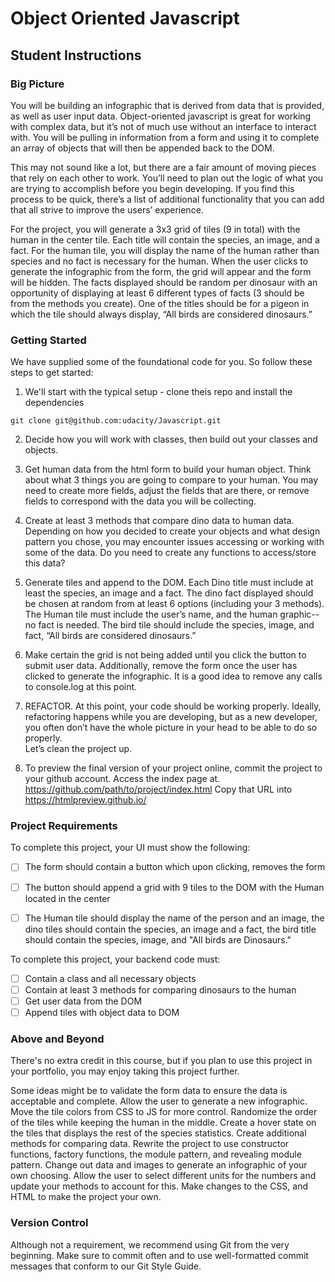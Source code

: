 # Object Oriented Javascript 

## Student Instructions

### Big Picture

You will be building an infographic that is derived from data that is provided, as well as user input data.
Object-oriented javascript is great for working with complex data, but it’s not of much use without an interface to interact with.
You will be pulling in information from a form and using it to complete an array of objects that will then be appended back to the DOM. 

This may not sound like a lot, but there are a fair amount of moving pieces that rely on each other to work.
You’ll need to plan out the logic of what you are trying to accomplish before you begin developing.
If you find this process to be quick, there’s a list of additional functionality that you can add that all strive to improve the users’ experience. 

For the project, you will generate a 3x3 grid of tiles (9 in total) with the human in the center tile.
Each title will contain the species, an image, and a fact. 
For the human tile, you will display the name of the human rather than species and no fact is necessary for the human.
When the user clicks to generate the infographic from the form, the grid will appear and the form will be hidden.
The facts displayed should be random per dinosaur with an opportunity of displaying at least 6 different types of facts (3 should be from the methods you create).
One of the titles should be for a pigeon in which the tile should always display, “All birds are considered dinosaurs.”


### Getting Started

We have supplied some of the foundational code for you. So follow these steps to get started:

1. We'll start with the typical setup - clone theis repo and install the dependencies

```git clone git@github.com:udacity/Javascript.git```

2. Decide how you will work with classes, then build out your classes and objects. 

3. Get human data from the html form to build your human object. Think about what 3 things you are going to compare to your human.
   You may need to create more fields, adjust the fields that are there, or remove fields to correspond with the data you will be collecting. 

4. Create at least 3 methods that compare dino data to human data.
   Depending on how you decided to create your objects and what design pattern you chose, 
   you may encounter issues accessing or working with some of the data. 
   Do you need to create any functions to access/store this data?

5. Generate tiles and append to the DOM. Each Dino title must include at least the species, an image and a fact.
   The dino fact displayed should be chosen at random from at least 6 options (including your 3 methods). 
   The Human tile must include the user’s name, and the human graphic--no fact is needed. 
   The bird tile should include the species, image, and fact, “All birds are considered dinosaurs.”

6. Make certain the grid is not being added until you click the button to submit user data. 
   Additionally, remove the form once the user has clicked to generate the infographic. 
   It is a good idea to remove any calls to console.log at this point. 

7. REFACTOR. At this point, your code should be working properly. 
   Ideally, refactoring happens while you are developing, but as a new developer, 
   you often don’t have the whole picture in your head to be able to do so properly.  
   Let’s clean the project up. 

8. To preview the final version of your project online, commit the project to your github account. 
   Access the index page at. https://github.com/path/to/project/index.html Copy that URL into https://htmlpreview.github.io/

### Project Requirements

To complete this project, your UI must show the following:

- [ ] The form should contain a button which upon clicking, removes the form
- [ ] The button should append a grid with 9 tiles to the DOM with the Human located in the center
- [ ] The Human tile should display the name of the person and an image, 
      the dino tiles should contain the species, an image and a fact, 
      the bird title should contain the species, image, and "All birds are Dinosaurs."


To complete this project, your backend code must:

- [ ] Contain a class and all necessary objects
- [ ] Contain at least 3 methods for comparing dinosaurs to the human
- [ ] Get user data from the DOM
- [ ] Append tiles with object data to DOM

### Above and Beyond

There's no extra credit in this course, but if you plan to use this project in your portfolio, 
you may enjoy taking this project further. 

Some ideas might be to validate the form data to ensure the data is acceptable and complete. 
Allow the user to generate a new infographic. Move the tile colors from CSS to JS for more control. 
Randomize the order of the tiles while keeping the human in the middle. 
Create a hover state on the tiles that displays the rest of the species statistics. 
Create additional methods for comparing data. 
Rewrite the project to use constructor functions, factory functions, the module pattern, and revealing module pattern. 
Change out data and images to generate an infographic of your own choosing. 
Allow the user to select different units for the numbers and update your methods to account for this. 
Make changes to the CSS, and HTML to make the project your own. 


### Version Control

Although not a requirement, we recommend using Git from the very beginning. 
Make sure to commit often and to use well-formatted commit messages that conform to our Git Style Guide.
